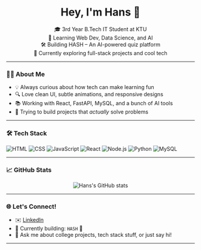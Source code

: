 <h1 align="center">Hey, I'm Hans 👋</h1>

<p align="center">
  🎓 3rd Year B.Tech IT Student at KTU<br>
  🧠 Learning Web Dev, Data Science, and AI<br>
  🛠️ Building HASH – An AI-powered quiz platform<br>
  🌱 Currently exploring full-stack projects and cool tech<br>
</p>

---

### 👨‍💻 About Me

- 💡 Always curious about how tech can make learning fun
- 🔍 Love clean UI, subtle animations, and responsive designs
- 📚 Working with React, FastAPI, MySQL, and a bunch of AI tools
- 🧪 Trying to build projects that *actually* solve problems

---

### 🛠️ Tech Stack

![HTML](https://img.shields.io/badge/-HTML5-E34F26?style=flat&logo=html5&logoColor=fff)
![CSS](https://img.shields.io/badge/-CSS3-1572B6?style=flat&logo=css3&logoColor=fff)
![JavaScript](https://img.shields.io/badge/-JavaScript-F7DF1E?style=flat&logo=javascript&logoColor=000)
![React](https://img.shields.io/badge/-React-61DAFB?style=flat&logo=react&logoColor=000)
![Node.js](https://img.shields.io/badge/-Node.js-339933?style=flat&logo=node.js&logoColor=fff)
![Python](https://img.shields.io/badge/-Python-3776AB?style=flat&logo=python&logoColor=fff)
![MySQL](https://img.shields.io/badge/-MySQL-4479A1?style=flat&logo=mysql&logoColor=fff)

---

### 📈 GitHub Stats

<p align="center">
  <img src="https://github-readme-stats.vercel.app/api?username=your-username&show_icons=true&theme=tokyonight" alt="Hans's GitHub stats" />
</p>

---

### 🌐 Let's Connect!

- ✉️ [LinkedIn](https://linkedin.com) <!-- Replace with yours -->
- 🧠 Currently building: `HASH` 🚀
- 💬 Ask me about college projects, tech stack stuff, or just say hi!

---
